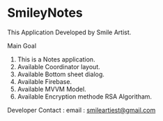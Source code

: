 # SmileyNotes
This Application Developed by Smile Artist.

Main Goal 
1. This is a Notes application.
2. Available Coordinator layout.
3. Available Bottom sheet dialog.
4. Available Firebase.
5. Available MVVM Model.
6. Available Encryption methode RSA Algoritham.

Developer Contact :
email : smileartiest@gmail.com
